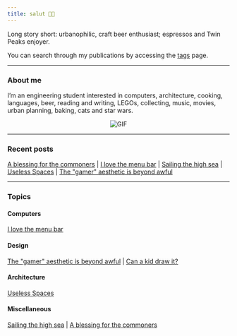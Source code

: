 ```yaml
---
title: salut 👋🏻
---
```


Long story short: urbanophilic, craft beer enthusiast; espressos and Twin Peaks enjoyer.

You can search through my publications by accessing the [tags](/tags) page.
***
### About me
I’m an engineering student interested in computers, architecture, cooking, languages, beer, reading and writing, LEGOs, collecting, music, movies, urban planning, baking, cats and star wars.

<div style="text-align: center;">
    <img src="https://media.tenor.com/qJRMLPlR3_8AAAAi/maxwell-cat.gif" alt="GIF">
</div>

***

### Recent posts

[A blessing for the commoners](/blessing) | [I love the menu bar](/menubar) | [Sailing the high sea](/piracy) | [Useless Spaces](/spaces) | [The "gamer" aesthetic is beyond awful](/gamer)
***
### Topics
#### Computers
[I love the menu bar](/menubar)
#### Design
[The "gamer" aesthetic is beyond awful](/gamer) | [Can a kid draw it?](/canakiddrawit)
#### Architecture
[Useless Spaces](/spaces)
#### Miscellaneous
[Sailing the high sea](/piracy) | [A blessing for the commoners](/blessing)
